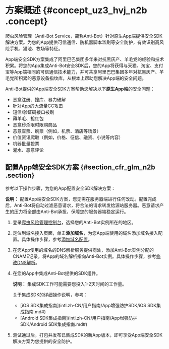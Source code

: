 # 方案概述 {#concept_uz3_hvj_n2b .concept}

爬虫风险管理（Anti-Bot Service，简称Anti-Bot）针对原生App端提供安全SDK解决方案。为您的App提供可信通信、防机器脚本滥刷等安全防护，有效识别高风险手机、猫池、牧场等特征。

App端安全SDK方案集成了阿里巴巴集团多年来对抗黑灰产、羊毛党的经验和技术积累。将您的App集成Anti-Bot安全SDK后，您的App将获得与天猫、淘宝、支付宝等App端相同的可信通信技术能力，并可共享阿里巴巴集团多年对抗黑灰产、羊毛党所积累的恶意设备指纹库，从根本上帮助您解决App端的安全问题。

Anti-Bot提供的App端安全SDK方案帮助您解决以下**原生App端**的安全问题：

-   恶意注册、撞库、暴力破解
-   针对App的大流量CC攻击
-   短信/验证码接口被刷
-   薅羊毛、抢红包
-   恶意秒杀限时限购商品
-   恶意查票、刷票（例如，机票、酒店等场景）
-   价值资讯爬取（例如，价格、征信、融资、小说等内容）
-   机器批量投票
-   灌水、恶意评论

## 配置App端安全SDK方案 {#section_cfr_glm_n2b .section}

参考以下操作步骤，为您的App配置安全SDK解决方案：

**说明：** 配置App端安全SDK方案，您无需在服务器端进行任何改动。配置完成后，Anti-Bot将自动过滤恶意请求，将合法的请求转发给源站服务器。恶意请求产生的压力将全部由Anti-Bot承担，保障您的服务器端稳定运行。

1.  登录[爬虫风险管理控制台](https://yundun.console.aliyun.com/?p=antibot)，选择您的Anti-Bot实例所在的地区。
2.  定位到域名接入页面，单击**添加域名**，为您App端使用的域名添加域名接入配置。具体操作步骤，参考[添加域名配置](intl.zh-CN/快速入门/步骤1：添加域名.md#)。
3.  在您App使用的域名的DNS解析服务提供商处，添加Anti-Bot实例分配的CNAME记录，将App的域名解析指向Anti-Bot实例。具体操作步骤，参考[修改DNS解析](intl.zh-CN/快速入门/步骤4：修改DNS解析.md#)。
4.  在您的App中集成Anti-Bot提供的SDK组件。

    **说明：** 集成SDK工作可能需要您投入1-2天时间的工作量。

    关于集成SDK的详细操作说明，参考：

    -   [iOS SDK集成指南](intl.zh-CN/用户指南/App增强防护SDK/iOS SDK集成指南.md#)
    -   [Android SDK集成指南](intl.zh-CN/用户指南/App增强防护SDK/Android SDK集成指南.md#)
5.  测试通过后，打包并发布已集成SDK的新App版本，即可享受App端安全SDK解决方案为您提供的安全防护。

